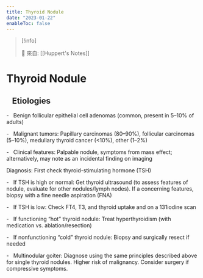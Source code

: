 ```yaml
---
title: Thyroid Nodule
date: "2023-01-22"
enableToc: false
---
```


> [!info]
>
> 🌱 來自: [[Huppert's Notes]]

# Thyroid Nodule

##    Etiologies

-   Benign follicular epithelial cell adenomas (common, present in 5–10% of adults)

-   Malignant tumors: Papillary carcinomas (80–90%), follicular carcinomas (5–10%), medullary thyroid cancer (<10%), other (1–2%)

-   Clinical features: Palpable nodule, symptoms from mass effect; alternatively, may note as an incidental finding on imaging

Diagnosis: First check thyroid-stimulating hormone (TSH)

-   If TSH is high or normal: Get thyroid ultrasound (to assess features of nodule, evaluate for other nodules/lymph nodes). If a concerning features, biopsy with a fine needle aspiration (FNA)

-   If TSH is low: Check FT4, T3, and thyroid uptake and on a 131iodine scan

-   If functioning “hot” thyroid nodule: Treat hyperthyroidism (with medication vs. ablation/resection)

-   If nonfunctioning “cold” thyroid nodule: Biopsy and surgically resect if needed

-   Multinodular goiter: Diagnose using the same principles described above for single thyroid nodules. Higher risk of malignancy. Consider surgery if compressive symptoms.

